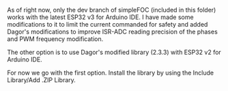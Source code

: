 As of right now, only the dev branch of simpleFOC (included in this folder) works with the latest ESP32 v3 for Arduino IDE. I have made some modifications to it to limit the current commanded for safety and added Dagor's modifications to improve ISR-ADC reading precision of the phases and PWM frequency modification.



The other option is to use Dagor's modified library (2.3.3) with ESP32 v2 for Arduino IDE.



For now we go with the first option. Install the library by using the Include Library/Add .ZIP Library.

